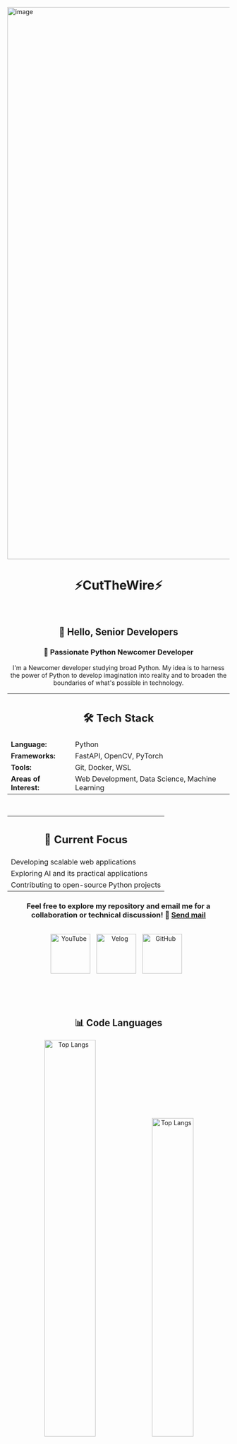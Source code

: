 <img width="2428" height="1250" alt="image" src="https://github.com/user-attachments/assets/c0463ce6-0dbe-428b-9ae5-daf28815b1e5" /><div align="center" style="width: 100%;">

  <h1>⚡CutTheWire⚡</h1>   

<br>

<h2>👋 Hello, Senior Developers


<h3>🐍 Passionate Python Newcomer Developer</h3>
<p>I'm a Newcomer developer studying broad Python. My idea is to harness the power of Python to develop imagination into reality and to broaden the boundaries of what's possible in technology.</p>

<table>
  <tr>
    <th colspan="2"><h2>🛠 Tech Stack</h3></th>
  </tr>
  <tr>
    <td><strong>Language:</strong></td>
    <td>Python</td>
  </tr>
  <tr>
    <td><strong>Frameworks:</strong></td>
    <td>FastAPI, OpenCV, PyTorch</td>
  </tr>
  <tr>
    <td><strong>Tools:</strong></td>
    <td>Git, Docker, WSL</td>
  </tr>
  <tr>
    <td><strong>Areas of Interest:</strong></td>
    <td>Web Development, Data Science, Machine Learning</td>
  </tr>
</table>

<br>

<table>
  <tr>
    <th><h2>💼 Current Focus</h3></th>
  </tr>
  <tr>
    <td>Developing scalable web applications</td>
  </tr>
  <tr>
    <td>Exploring AI and its practical applications</td>
  </tr>
  <tr>
    <td>Contributing to open-source Python projects</td>
  </tr>
</table>

### Feel free to explore my repository and email me for a collaboration or technical discussion! 📨 [Send mail](https://mail.google.com/mail/?view=cm&fs=1&to=gtjwyaaz@anonaddy.me) 
<br>

  <a href="https://www.youtube.com/@CutTheWire777" target="_blank" style="display: inline-block; margin-right: 10px;">
  <img alt="YouTube" src="https://img.shields.io/badge/YouTube-FF0000.svg?&style=for-the-badge&logo=youtube&logoColor=white" style="height: 90px;"/></a>
  <a href="https://velog.io/@saeon/posts" target="_blank" style="display: inline-block; margin-right: 10px;">
  <img alt="Velog" src ="https://img.shields.io/badge/Velog-0AC18E.svg?&style=for-the-badge&logoColor=white" style="height: 90px;"/></a>
  <a href="https://github.com/TreeNut-KR" target="_blank" style="display: inline-block; margin-right: 10px;">
  <img alt="GitHub" src="https://img.shields.io/badge/GitHub-181717.svg?&style=for-the-badge&logo=github&logoColor=white" style="height: 90px;"/></a>

<br><br><br>

<h2>📊 Code Languages</h2> 
<p align="center">
  <img width="48%" src="https://github-readme-stats.vercel.app/api/top-langs/?username=CutTheWire&layout=compact&hide=html,TeX,C,CSS&theme=highcontrast" alt="Top Langs">
  <img width="43%" src="https://github-readme-stats.vercel.app/api/top-langs/?username=CutTheWire&layout=donut&hide=html,TeX,C,CSS&theme=highcontrast" alt="Top Langs">
</p>

<br>

# 🚀 TreeNut: Conversational AI

[![alt text](https://lh3.googleusercontent.com/d/1H62LOQ8yeql3HQ5OZT4fIzdydTdMhbiw)](https://treenut.ddns.net)

> TreeNut은 대화형 인공지능으로 페르소나 기반의 케릭터쳇 서비스 입니다.  
> 경량화된 언어 모델과 직관적인 UI를 통해 누구나 쉽게 AI와 소통할 수 있는 환경을 제공합니다.

# 🐕 Dogi: Dog Medical Consultation AI
[<img width="2428" height="1250" alt="image" src="https://github.com/user-attachments/assets/0305353a-9fa1-4c49-aa2b-1b99ac383144" />](http://122.45.4.163/)

> Dogi는 대화형 인공지능으로 AI HUB의 반려동물 의료 데이터셋을 활용한 상담 서비스 입니다.

---

## 🌐 접속하기
👉 [https://treenut.ddns.net](https://treenut.ddns.net)

---

## 🧩 주요 특징

- 🧠 **실시간 AI 채팅**  
  최신 GGUF 포맷 LLM으로 구성된 대화형 인공지능과 실시간 대화 가능

- 🎭 **캐릭터 기반 인터페이스**  
  다양한 스타일의 AI 캐릭터와 몰입감 있는 대화 경험 제공

- 🗃️ **대화 히스토리 저장 및 불러오기**  
  사용자별로 대화 로그를 저장하고 이어서 대화 가능

- 💻 **경량 성능 서버 구조**  
  FastAPI 서버를 사용 한 RTX 3060 & RTX 2080 기반 Llama 모델 GPU 로딩


---

## 📬 문의 및 소통
- 🌐 웹사이트: [https://treenut.ddns.net](https://treenut.ddns.net)  
- 📧 이메일: [gtjwyaaz@anonaddy.me](mailto:gtjwyaaz@anonaddy.me)  
- 💻 GitHub: [TreeNut-KR](https://github.com/TreeNut-KR)


</div>

